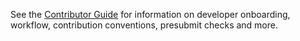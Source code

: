 See the [Contributor Guide](https://github.com/magma/magma/wiki/Contributor-Guide/)
for information on developer onboarding, workflow, contribution conventions,
presubmit checks and more.
